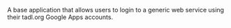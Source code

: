 A base application that allows users to login to a generic web service using their tadl.org Google Apps accounts.